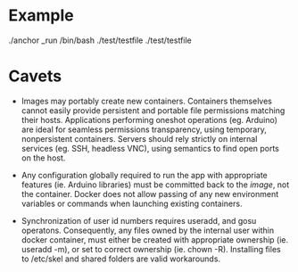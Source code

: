 # Example
./anchor _run /bin/bash ./test/testfile ./test/testfile

# Cavets

* Images may portably create new containers. Containers themselves cannot easily provide persistent and portable file permissions matching their hosts. Applications performing oneshot operations (eg. Arduino) are ideal for seamless permissions transparency, using temporary, nonpersistent containers. Servers should rely strictly on internal services (eg. SSH, headless VNC), using semantics to find open ports on the host.

* Any configuration globally required to run the app with appropriate features (ie. Arduino libraries) must be committed back to the *image*, not the container. Docker does not allow passing of any new environment variables or commands when launching existing containers.

* Synchronization of user id numbers requires useradd, and gosu operatons. Consequently, any files owned by the internal user within docker container, must either be created with appropriate ownership (ie. useradd -m), or set to correct ownership (ie. chown -R). Installing files to /etc/skel and shared folders are valid workarounds.

